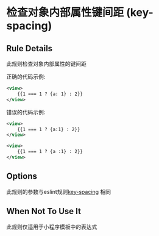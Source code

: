 # 检查对象内部属性键间距 (key-spacing)

## Rule Details

此规则检查对象内部属性的键间距

正确的代码示例:

```xml
<view>
    {{1 === 1 ? {a: 1} : 2}}
</view>
```

错误的代码示例:

```xml
<view>
    {{1 === 1 ? {a:1} : 2}}
</view>

<view>
    {{1 === 1 ? {a :1} : 2}}
</view>
```

## Options
此规则的参数与eslint规则[key-spacing](https://eslint.org/docs/rules/key-spacing) 相同

## When Not To Use It

此规则仅适用于小程序模板中的表达式